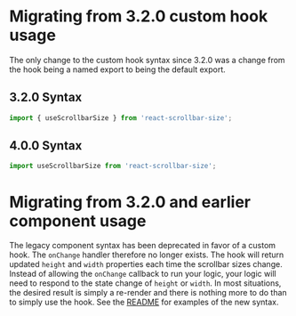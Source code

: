 # Migrating from 3.2.0 custom hook usage
The only change to the custom hook syntax since 3.2.0 was a change from the hook being a named export to being the default export.

## 3.2.0 Syntax
```ts
import { useScrollbarSize } from 'react-scrollbar-size';
```

## 4.0.0 Syntax
```ts
import useScrollbarSize from 'react-scrollbar-size';
```

# Migrating from 3.2.0 and earlier component usage
The legacy component syntax has been deprecated in favor of a custom hook.  The `onChange` handler therefore no longer exists.  The hook will return updated `height` and `width` properties each time the scrollbar sizes change.  Instead of allowing the `onChange` callback to run your logic, your logic will need to respond to the state change of `height` or `width`.  In most situations, the desired result is simply a re-render and there is nothing more to do than to simply use the hook.  See the [README](README.md) for examples of the new syntax.
